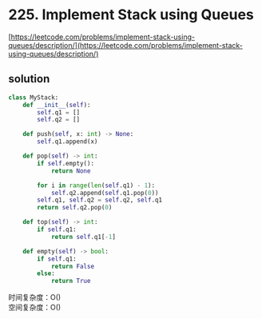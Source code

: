 # 225. Implement Stack using Queues

[https://leetcode.com/problems/implement-stack-using-queues/description/](https://leetcode.com/problems/implement-stack-using-queues/description/)

## solution

```python
class MyStack:
    def __init__(self):
        self.q1 = []
        self.q2 = []

    def push(self, x: int) -> None:
        self.q1.append(x)

    def pop(self) -> int:
        if self.empty():
            return None

        for i in range(len(self.q1) - 1):
            self.q2.append(self.q1.pop(0))
        self.q1, self.q2 = self.q2, self.q1
        return self.q2.pop(0)

    def top(self) -> int:
        if self.q1:
            return self.q1[-1]

    def empty(self) -> bool:
        if self.q1:
            return False
        else:
            return True
```

时间复杂度：O() <br>
空间复杂度：O()
